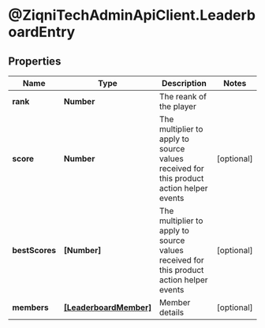 # @ZiqniTechAdminApiClient.LeaderboardEntry

## Properties

Name | Type | Description | Notes
------------ | ------------- | ------------- | -------------
**rank** | **Number** | The reank of the player | 
**score** | **Number** | The multiplier to apply to source values received for this product action helper events | [optional] 
**bestScores** | **[Number]** | The multiplier to apply to source values received for this product action helper events | [optional] 
**members** | [**[LeaderboardMember]**](LeaderboardMember.md) | Member details | [optional] 


